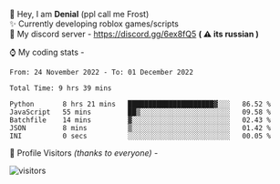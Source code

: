 🤚 Hey, I am **Denial** (ppl call me Frost)  
✨ Currently developing roblox games/scripts  
💎  My discord server - https://discord.gg/6ex8fQ5 **( ⚠ its russian )**  

⌚ My coding stats -

<!--START_SECTION:waka-->

```text
From: 24 November 2022 - To: 01 December 2022

Total Time: 9 hrs 39 mins

Python       8 hrs 21 mins   █████████████████████▓░░░   86.52 %
JavaScript   55 mins         ██▒░░░░░░░░░░░░░░░░░░░░░░   09.58 %
Batchfile    14 mins         ▓░░░░░░░░░░░░░░░░░░░░░░░░   02.43 %
JSON         8 mins          ▒░░░░░░░░░░░░░░░░░░░░░░░░   01.42 %
INI          0 secs          ░░░░░░░░░░░░░░░░░░░░░░░░░   00.05 %
```

<!--END_SECTION:waka-->

🧥 Profile Visitors *(thanks to everyone)* -  
  
![visitors](https://visitor-badge.glitch.me/badge?page_id=FrostX-Official.FrostX-Official)
